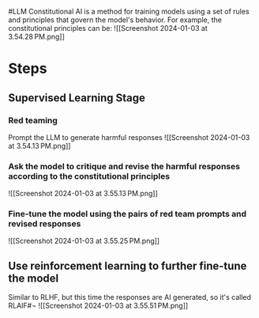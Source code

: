 #LLM 
Constitutional AI is a method for training models using a set of rules and principles that govern the model's behavior. For example, the constitutional principles can be:
![[Screenshot 2024-01-03 at 3.54.28 PM.png]]
# Steps
## Supervised Learning Stage
### Red teaming
Prompt the LLM to generate harmful responses
![[Screenshot 2024-01-03 at 3.54.13 PM.png]]
### Ask the model to critique and revise the harmful responses according to the constitutional principles
![[Screenshot 2024-01-03 at 3.55.13 PM.png]]
### Fine-tune the model using the pairs of red team prompts and revised responses
![[Screenshot 2024-01-03 at 3.55.25 PM.png]]
## Use reinforcement learning to further fine-tune the model
Similar to RLHF, but this time the responses are AI generated, so it's called RLAIF#¬
![[Screenshot 2024-01-03 at 3.55.51 PM.png]]
